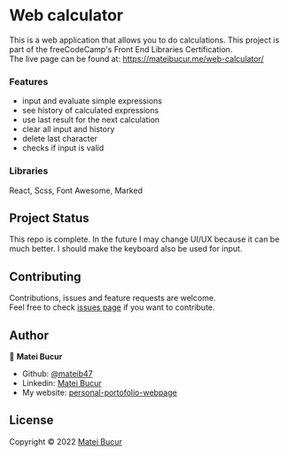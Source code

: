 # Web calculator
This is a web application that allows you to do calculations. This project is part of the freeCodeCamp's Front End Libraries Certification.
</br>
The live page can be found at: https://mateibucur.me/web-calculator/

### Features

- input and evaluate simple expressions
- see history of calculated expressions
- use last result for the next calculation
- clear all input and history
- delete last character
- checks if input is valid

### Libraries

React, Scss, Font Awesome, Marked

## Project Status

This repo is complete. In the future I may change UI/UX because it can be much better. I should make the keyboard also be used for input.
## Contributing

Contributions, issues and feature requests are welcome. </br>
Feel free to check [issues page](https://github.com/mateib47/mateib47/web-calculator/issues) if you want to contribute.

## Author
🧑 **Matei Bucur**
- Github: [@mateib47](https://github.com/mateib47)
- Linkedin: [Matei Bucur](https://www.linkedin.com/in/matei-bucur-57a591207/)
- My website: [personal-portofolio-webpage](http://mateibucur.me/)

## License

Copyright © 2022 [Matei Bucur](https://github.com/mateib47) </br>